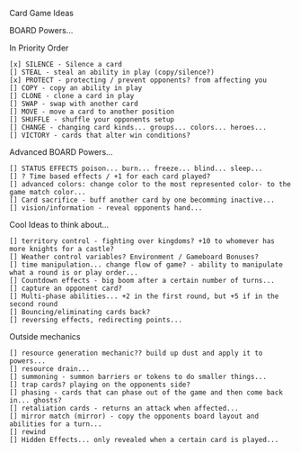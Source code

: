 Card Game Ideas


BOARD Powers... 

In Priority Order

    [x] SILENCE - Silence a card 
    [] STEAL - steal an ability in play (copy/silence?)
    [x] PROTECT - protecting / prevent opponents? from affecting you
    [] COPY - copy an ability in play
    [] CLONE - clone a card in play 
    [] SWAP - swap with another card
    [] MOVE - move a card to another position
    [] SHUFFLE - shuffle your opponents setup
    [] CHANGE - changing card kinds... groups... colors... heroes... 
    [] VICTORY - cards that alter win conditions? 


Advanced BOARD Powers...

    [] STATUS EFFECTS poison... burn... freeze... blind... sleep...
    [] ? Time based effects / +1 for each card played?
    [] advanced colors: change color to the most represented color- to the game match color...
    [] Card sacrifice - buff another card by one becomming inactive...
    [] vision/information - reveal opponents hand... 

Cool Ideas to think about...

    [] territory control - fighting over kingdoms? +10 to whomever has more knights for a castle?
    [] Weather control variables? Environment / Gameboard Bonuses? 
    [] time manipulation... change flow of game? - ability to manipulate what a round is or play order...
    [] Countdown effects - big boom after a certain number of turns...
    [] capture an opponent card? 
    [] Multi-phase abilities... +2 in the first round, but +5 if in the second round
    [] Bouncing/eliminating cards back?
    [] reversing effects, redirecting points...
  
  
Outside mechanics

    [] resource generation mechanic?? build up dust and apply it to powers...
    [] resource drain...
    [] summoning - summon barriers or tokens to do smaller things... 
    [] trap cards? playing on the opponents side?
    [] phasing - cards that can phase out of the game and then come back in... ghosts?
    [] retaliation cards - returns an attack when affected...
    [] mirror match (mirror) - copy the opponents board layout and abilities for a turn...
    [] rewind
    [] Hidden Effects... only revealed when a certain card is played...
